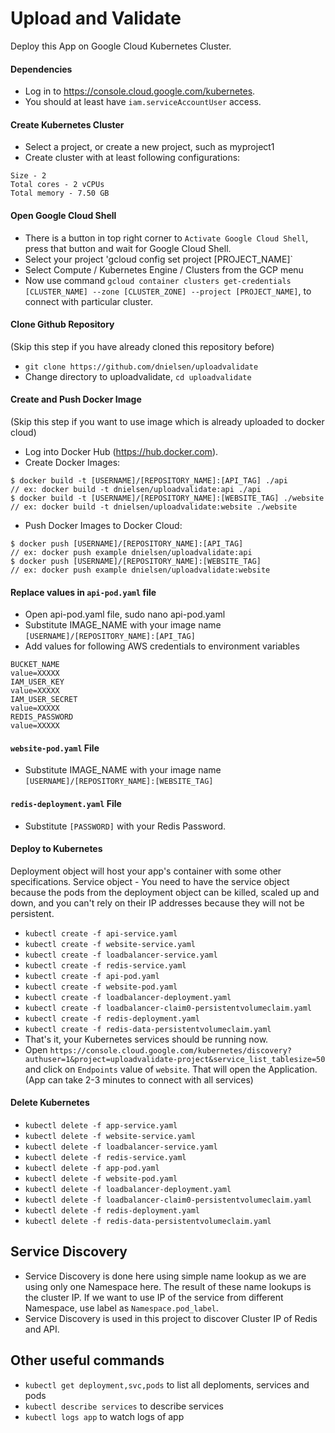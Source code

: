 # Upload and Validate
Deploy this App on Google Cloud Kubernetes Cluster.

#### Dependencies

- Log in to https://console.cloud.google.com/kubernetes.
- You should at least have `iam.serviceAccountUser` access.

#### Create Kubernetes Cluster

- Select a project, or create a new project, such as myproject1
- Create cluster with at least following configurations:
```
Size - 2
Total cores - 2 vCPUs
Total memory - 7.50 GB
```

#### Open Google Cloud Shell

- There is a button in top right corner to `Activate Google Cloud Shell`, press that button and wait for Google Cloud Shell.
- Select your project 'gcloud config set project [PROJECT_NAME]`
- Select Compute / Kubernetes Engine / Clusters from the GCP menu
- Now use command `gcloud container clusters get-credentials [CLUSTER_NAME] --zone [CLUSTER_ZONE] --project [PROJECT_NAME]`, to connect with particular cluster.

#### Clone Github Repository
(Skip this step if you have already cloned this repository before)
- `git clone https://github.com/dnielsen/uploadvalidate`
- Change directory to uploadvalidate, `cd uploadvalidate`

#### Create and Push Docker Image
(Skip this step if you want to use image which is already uploaded to docker cloud)

- Log into Docker Hub (https://hub.docker.com).
- Create Docker Images:
```
$ docker build -t [USERNAME]/[REPOSITORY_NAME]:[API_TAG] ./api
// ex: docker build -t dnielsen/uploadvalidate:api ./api
$ docker build -t [USERNAME]/[REPOSITORY_NAME]:[WEBSITE_TAG] ./website
// ex: docker build -t dnielsen/uploadvalidate:website ./website
```
- Push Docker Images to Docker Cloud:
```
$ docker push [USERNAME]/[REPOSITORY_NAME]:[API_TAG]
// ex: docker push example dnielsen/uploadvalidate:api
$ docker push [USERNAME]/[REPOSITORY_NAME]:[WEBSITE_TAG]
// ex: docker push example dnielsen/uploadvalidate:website
```

#### Replace values in `api-pod.yaml` file

- Open api-pod.yaml file, sudo nano api-pod.yaml
- Substitute IMAGE_NAME with your image name ``[USERNAME]/[REPOSITORY_NAME]:[API_TAG]``
- Add values for following AWS credentials to environment variables
```
BUCKET_NAME
value=XXXXX
IAM_USER_KEY
value=XXXXX
IAM_USER_SECRET
value=XXXXX
REDIS_PASSWORD
value=XXXXX
```

#### `website-pod.yaml` File

- Substitute IMAGE_NAME with your image name `[USERNAME]/[REPOSITORY_NAME]:[WEBSITE_TAG]`

#### `redis-deployment.yaml` File

- Substitute `[PASSWORD]` with your Redis Password.

#### Deploy to Kubernetes

Deployment object will host your app's container with some other specifications. Service object - You need to have the service object because the pods from the deployment object can be killed, scaled up and down, and you can't rely on their IP addresses because they will not be persistent.
- `kubectl create -f api-service.yaml`
- `kubectl create -f website-service.yaml`
- `kubectl create -f loadbalancer-service.yaml`
- `kubectl create -f redis-service.yaml`
- `kubectl create -f api-pod.yaml`
- `kubectl create -f website-pod.yaml`
- `kubectl create -f loadbalancer-deployment.yaml`
- `kubectl create -f loadbalancer-claim0-persistentvolumeclaim.yaml`
- `kubectl create -f redis-deployment.yaml`
- `kubectl create -f redis-data-persistentvolumeclaim.yaml`
- That's it, your Kubernetes services should be running now.
- Open `https://console.cloud.google.com/kubernetes/discovery?authuser=1&project=uploadvalidate-project&service_list_tablesize=50` and click on `Endpoints` value of `website`. That will open the Application.
(App can take 2-3 minutes to connect with all services)

#### Delete Kubernetes

- `kubectl delete -f app-service.yaml`
- `kubectl delete -f website-service.yaml`
- `kubectl delete -f loadbalancer-service.yaml`
- `kubectl delete -f redis-service.yaml`
- `kubectl delete -f app-pod.yaml`
- `kubectl delete -f website-pod.yaml`
- `kubectl delete -f loadbalancer-deployment.yaml`
- `kubectl delete -f loadbalancer-claim0-persistentvolumeclaim.yaml`
- `kubectl delete -f redis-deployment.yaml`
- `kubectl delete -f redis-data-persistentvolumeclaim.yaml`

## Service Discovery

- Service Discovery is done here using simple name lookup as we are using only one Namespace here. The result of these name lookups is the cluster IP. If we want to use IP of the service from different Namespace, use label as `Namespace.pod_label`.
- Service Discovery is used in this project to discover Cluster IP of Redis and API.

## Other useful commands

- `kubectl get deployment,svc,pods` to list all deploments, services and pods
- `kubectl describe services` to describe services
- `kubectl logs app` to watch logs of app
